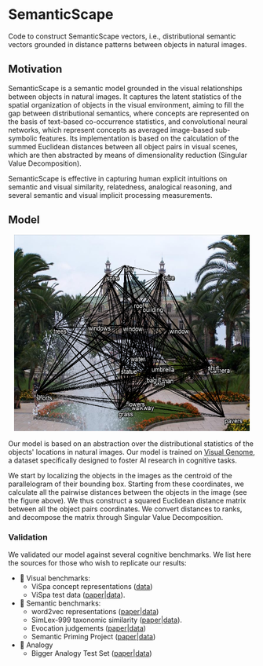 # SemanticScape
Code to construct SemanticScape vectors, i.e., distributional semantic vectors grounded in distance patterns between objects in natural images.

## Motivation
SemanticScape is a semantic model grounded in the visual relationships between objects in natural images. It captures the latent statistics of the spatial organization of objects in the visual environment, aiming to fill the gap between distributional semantics, where concepts are represented on the basis of text-based co-occurrence statistics, and convolutional neural networks, which represent concepts as averaged image-based sub-symbolic features. Its implementation is based on the calculation of the summed Euclidean distances between all object pairs in visual scenes, which are then abstracted by means of dimensionality reduction (Singular Value Decomposition). 

SemanticScape is effective in capturing human explicit intuitions on semantic and visual similarity, relatedness, analogical reasoning, and several semantic and visual implicit processing measurements.

## Model

<p align="center">
<img src="https://github.com/Andrea-de-Varda/SemanticScape/blob/main/figures/img_with_net.png?raw=true" width="480" height="400">
</p>

Our model is based on an abstraction over the distributional statistics of the objects' locations in natural images. Our model is trained on [Visual Genome](https://link.springer.com/article/10.1007/s11263-016-0981-7), a dataset specifically designed to foster AI research in cognitive tasks.

We start by localizing the objects in the images as the centroid of the parallelogram of their bounding box. Starting from these coordinates, we calculate all the pairwise distances between the objects in the image (see the figure above). We thus construct a squared Euclidean distance matrix between all the object pairs coordinates. We convert distances to ranks, and decompose the matrix through Singular Value Decomposition. 

### Validation
We validated our model against several cognitive benchmarks. We list here the sources for those who wish to replicate our results:

- :eyes: Visual benchmarks:
  - ViSpa concept representations ([data](https://sites.google.com/site/fritzgntr/software-resources/vispa))
  - ViSpa test data ([paper](https://www.researchgate.net/publication/355415433_ViSpa_Vision_Spaces_A_computer-vision-based_representation_system_for_individual_images_and_concept_prototypes_with_large-scale_evaluation)|[data](https://osf.io/qvw9c)).
- :speech_balloon: Semantic benchmarks:
  - word2vec representations ([paper](https://arxiv.org/abs/1301.3781)|[data](https://github.com/Unipisa/DSMs-evaluation))
  - SimLex-999 taxonomic similarity ([paper](https://arxiv.org/abs/1408.3456v1)|[data](https://fh295.github.io/simlex.html)).
  - Evocation judgements ([paper](https://link.springer.com/chapter/10.1007/978-3-642-22613-7_5)|[data](http://wordnet.cs.princeton.edu/downloads.html))
  - Semantic Priming Project ([paper](https://link.springer.com/article/10.3758/s13428-012-0304-z)|[data](https://osf.io/n7gqa/))
- :twisted_rightwards_arrows: Analogy
  - Bigger Analogy Test Set ([paper](https://aclanthology.org/N16-2002.pdf)|[data](https://u.pcloud.link/publink/show?code=XZOn0J7Z8fzFMt7Tw1mGS6uI1SYfCfTyJQTV)) 

